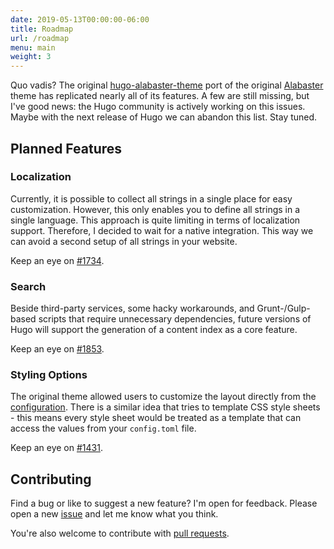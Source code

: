 ```yaml
---
date: 2019-05-13T00:00:00-06:00
title: Roadmap
url: /roadmap
menu: main
weight: 3
---
```


Quo vadis? The original [hugo-alabaster-theme](https://github.com/digitalcraftsman/hugo-alabaster-theme) port of the original [Alabaster](https://github.com/bitprophet/alabaster) theme has replicated nearly all of its features. A few are still missing, but I've good news: the Hugo community is actively working on this issues. Maybe with the next release of Hugo we can abandon this list. Stay tuned.

## Planned Features

### Localization

Currently, it is possible to collect all strings in a single place for easy customization. However, this only enables you to define all strings in a single language. This approach is quite limiting in terms of localization support. Therefore, I decided to wait for a native integration. This way we can avoid a second setup of all strings in your website.

Keep an eye on [#1734](https://github.com/spf13/hugo/issues/1734).

### Search

Beside third-party services, some hacky workarounds, and Grunt-/Gulp-based scripts that require unnecessary dependencies, future versions of Hugo will support the generation of a content index as a core feature.

Keep an eye on [#1853](https://github.com/spf13/hugo/pull/1853).

### Styling Options

The original theme allowed users to customize the layout directly from the [configuration](https://github.com/bitprophet/alabaster#style-colors). There is a similar idea that tries to template CSS style sheets - this means every style sheet would be treated as a template that can access the values from your `config.toml` file.

Keep an eye on [#1431](https://github.com/spf13/hugo/pull/1431).

## Contributing

Find a bug or like to suggest a new feature? I'm open for feedback. Please open a new [issue](https://github.com/NickolasHKraus/alabaster-2/issues) and let me know what you think.

You're also welcome to contribute with [pull requests](https://github.com/NickolasHKraus/alabaster-2/pulls).
